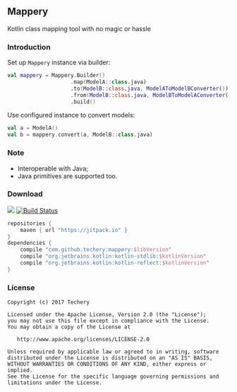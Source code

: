 ## Mappery
Kotlin class mapping tool with no magic or hassle

### Introduction
Set up `Mappery` instance via builder:

```kotlin
val mappery = Mappery.Builder()
                    .map(ModelA::class.java)
                    .to(ModelB::class.java, ModelAToModelBConverter())
                    .from(ModelB::class.java, ModelBToModelAConverter())
                    .build()
```

Use configured instance to convert models:

```kotlin
val a = ModelA()
val b = mappery.convert(a, ModelB::class.java)
```

### Note
* Interoperable with Java;
* Java primitives are supported too.

### Download 
[![](https://jitpack.io/v/techery/mappery.svg)](https://jitpack.io/#techery/mappery)
[![Build Status](https://travis-ci.org/techery/mappery.svg?branch=master)](https://travis-ci.org/techery/mappery)

```groovy
repositories {
    maven { url "https://jitpack.io" }
}
dependencies {
    compile "com.github.techery:mappery:$libVersion"
    compile "org.jetbrains.kotlin:kotlin-stdlib:$kotlinVersion"
    compile "org.jetbrains.kotlin:kotlin-reflect:$kotlinVersion"
}
```

### License

    Copyright (c) 2017 Techery

    Licensed under the Apache License, Version 2.0 (the "License");
    you may not use this file except in compliance with the License.
    You may obtain a copy of the License at

       http://www.apache.org/licenses/LICENSE-2.0

    Unless required by applicable law or agreed to in writing, software
    distributed under the License is distributed on an "AS IS" BASIS,
    WITHOUT WARRANTIES OR CONDITIONS OF ANY KIND, either express or implied.
    See the License for the specific language governing permissions and
    limitations under the License.
